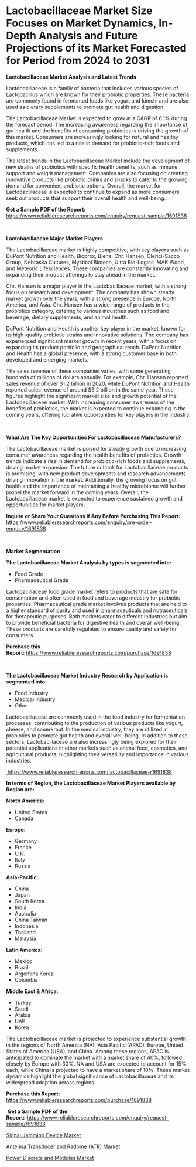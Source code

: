 <p><h1>Lactobacillaceae Market Size Focuses on Market Dynamics, In-Depth Analysis and Future Projections of its Market Forecasted for Period from 2024 to 2031</h1></p><p><strong>Lactobacillaceae Market Analysis and Latest Trends</strong></p>
<p><p>Lactobacillaceae is a family of bacteria that includes various species of Lactobacillus which are known for their probiotic properties. These bacteria are commonly found in fermented foods like yogurt and kimchi and are also used as dietary supplements to promote gut health and digestion.</p><p>The Lactobacillaceae Market is expected to grow at a CAGR of 6.1% during the forecast period. The increasing awareness regarding the importance of gut health and the benefits of consuming probiotics is driving the growth of this market. Consumers are increasingly looking for natural and healthy products, which has led to a rise in demand for probiotic-rich foods and supplements.</p><p>The latest trends in the Lactobacillaceae Market include the development of new strains of probiotics with specific health benefits, such as immune support and weight management. Companies are also focusing on creating innovative products like probiotic drinks and snacks to cater to the growing demand for convenient probiotic options. Overall, the market for Lactobacillaceae is expected to continue to expand as more consumers seek out products that support their overall health and well-being.</p></p>
<p><strong>Get a Sample PDF of the Report:&nbsp;</strong> <a href="https://www.reliableresearchreports.com/enquiry/request-sample/1691838">https://www.reliableresearchreports.com/enquiry/request-sample/1691838</a></p>
<p>&nbsp;</p>
<p><strong>Lactobacillaceae Major Market Players</strong></p>
<p><p>The Lactobacillaceae market is highly competitive, with key players such as DuPont Nutrition and Health, Bioprox, Biena, Chr. Hansen, Clerici-Sacco Group, Nebraska Cultures, Mystical Biotech, Ultra Bio-Logics, MAK Wood, and Meteoric Lifesciences. These companies are constantly innovating and expanding their product offerings to stay ahead in the market.</p><p>Chr. Hansen is a major player in the Lactobacillaceae market, with a strong focus on research and development. The company has shown steady market growth over the years, with a strong presence in Europe, North America, and Asia. Chr. Hansen has a wide range of products in the probiotics category, catering to various industries such as food and beverage, dietary supplements, and animal health.</p><p>DuPont Nutrition and Health is another key player in the market, known for its high-quality probiotic strains and innovative solutions. The company has experienced significant market growth in recent years, with a focus on expanding its product portfolio and geographical reach. DuPont Nutrition and Health has a global presence, with a strong customer base in both developed and emerging markets.</p><p>The sales revenue of these companies varies, with some generating hundreds of millions of dollars annually. For example, Chr. Hansen reported sales revenue of over $1.2 billion in 2020, while DuPont Nutrition and Health reported sales revenue of around $6.2 billion in the same year. These figures highlight the significant market size and growth potential of the Lactobacillaceae market. With increasing consumer awareness of the benefits of probiotics, the market is expected to continue expanding in the coming years, offering lucrative opportunities for key players in the industry.</p></p>
<p>&nbsp;</p>
<p><strong>What Are The Key Opportunities For Lactobacillaceae Manufacturers?</strong></p>
<p><p>The Lactobacillaceae market is poised for steady growth due to increasing consumer awareness regarding the health benefits of probiotics. Growth trends indicate a rise in demand for probiotic-rich foods and supplements, driving market expansion. The future outlook for Lactobacillaceae products is promising, with new product developments and research advancements driving innovation in the market. Additionally, the growing focus on gut health and the importance of maintaining a healthy microbiome will further propel the market forward in the coming years. Overall, the Lactobacillaceae market is expected to experience sustained growth and opportunities for market players.</p></p>
<p><strong>Inquire or Share Your Questions If Any Before Purchasing This Report:</strong> <a href="https://www.reliableresearchreports.com/enquiry/pre-order-enquiry/1691838">https://www.reliableresearchreports.com/enquiry/pre-order-enquiry/1691838</a></p>
<p>&nbsp;</p>
<p><strong>Market Segmentation</strong></p>
<p><strong>The Lactobacillaceae Market Analysis by types is segmented into:</strong></p>
<p><ul><li>Food Grade</li><li>Pharmaceutical Grade</li></ul></p>
<p><p>Lactobacillaceae food grade market refers to products that are safe for consumption and often used in food and beverage industry for probiotic properties. Pharmaceutical grade market involves products that are held to a higher standard of purity and used in pharmaceuticals and nutraceuticals for therapeutic purposes. Both markets cater to different industries but aim to provide beneficial bacteria for digestive health and overall well-being. These products are carefully regulated to ensure quality and safety for consumers.</p></p>
<p><strong>Purchase this Report:&nbsp;</strong><a href="https://www.reliableresearchreports.com/purchase/1691838">https://www.reliableresearchreports.com/purchase/1691838</a></p>
<p>&nbsp;</p>
<p><strong>The Lactobacillaceae Market Industry Research by Application is segmented into:</strong></p>
<p><ul><li>Food Industry</li><li>Medical Industry</li><li>Other</li></ul></p>
<p><p>Lactobacillaceae are commonly used in the food industry for fermentation processes, contributing to the production of various products like yogurt, cheese, and sauerkraut. In the medical industry, they are utilized in probiotics to promote gut health and overall well-being. In addition to these sectors, Lactobacillaceae are also increasingly being explored for their potential applications in other markets such as animal feed, cosmetics, and agricultural products, highlighting their versatility and importance in various industries.</p></p>
<p><a href="https://www.reliableresearchreports.com/lactobacillaceae-r1691838">&nbsp;https://www.reliableresearchreports.com/lactobacillaceae-r1691838</a></p>
<p><strong>In terms of Region, the Lactobacillaceae Market Players available by Region are:</strong></p>
<p>
    <p> <strong> North America: </strong>
        <ul>
            <li>United States</li>
            <li>Canada</li>
        </ul>
        </p> 
    <p> <strong> Europe: </strong>
        <ul>
            <li>Germany</li>
            <li>France</li>
            <li>U.K.</li>
            <li>Italy</li>
            <li>Russia</li>
        </ul>
        </p> 
    <p> <strong> Asia-Pacific: </strong>
        <ul>
            <li>China</li>
            <li>Japan</li>
            <li>South Korea</li>
            <li>India</li>
            <li>Australia</li>
            <li>China Taiwan</li>
            <li>Indonesia</li>
            <li>Thailand</li>
            <li>Malaysia</li>
        </ul>
        </p> 
    <p> <strong> Latin America: </strong>
        <ul>
            <li>Mexico</li>
            <li>Brazil</li>
            <li>Argentina Korea</li>
            <li>Colombia</li>
        </ul>
        </p> 
    <p> <strong> Middle East & Africa: </strong>
        <ul>
            <li>Turkey</li>
            <li>Saudi</li>
            <li>Arabia</li>
            <li>UAE</li>
            <li>Korea</li>
        </ul>
    </p>
    </p>
<p><p>The Lactobacillaceae market is projected to experience substantial growth in the regions of North America (NA), Asia Pacific (APAC), Europe, United States of America (USA), and China. Among these regions, APAC is anticipated to dominate the market with a market share of 40%, followed closely by Europe with 30%. NA and USA are expected to account for 15% each, while China is projected to have a market share of 10%. These market dynamics highlight the global significance of Lactobacillaceae and its widespread adoption across regions.</p></p>
<p><strong>Purchase this Report: </strong><a href="https://www.reliableresearchreports.com/purchase/1691838">https://www.reliableresearchreports.com/purchase/1691838</a></p>
<p>&nbsp;<strong>Get a Sample PDF of the Report:&nbsp;&nbsp;</strong><a href="https://www.reliableresearchreports.com/enquiry/request-sample/1691838">https://www.reliableresearchreports.com/enquiry/request-sample/1691838</a></p>
<p><strong></strong></p>
<p><p><a href="https://issuu.com/reportprime-2/docs/signal-jamming-device-market-size-2030.pptx">Signal Jamming Device Market</a></p><p><a href="https://github.com/santosh758595/Market-Research-Report-List-5/blob/main/antenna-transducer-and-radome-atr-market.md">Antenna Transducer and Radome (ATR) Market</a></p><p><a href="https://github.com/elizabethdagraca/Market-Research-Report-List-3/blob/main/power-discrete-and-modules-market.md">Power Discrete and Modules Market</a></p></p>